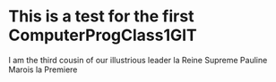 # This is a test for the first ComputerProgClass1GIT
I am the third cousin of our illustrious leader la Reine Supreme Pauline Marois la Premiere

